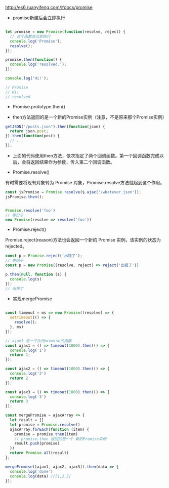 
<http://es6.ruanyifeng.com/#docs/promise>

- promise新建后会立即执行

```js

let promise = new Promise(function(resolve, reject) {
  // 这个函数会立即执行
  console.log('Promise');
  resolve();
});

promise.then(function() {
  console.log('resolved.');
});

console.log('Hi!');

// Promise
// Hi!
// resolved

```

- Promise.prototype.then()

- then方法返回的是一个新的Promise实例（注意，不是原来那个Promise实例）

```js
getJSON("/posts.json").then(function(json) {
  return json.post;
}).then(function(post) {
  // ...
});
```

- 上面的代码使用then方法，依次指定了两个回调函数。第一个回调函数完成以后，会将返回结果作为参数，传入第二个回调函数。

- Promise.resolve()

有时需要将现有对象转为 Promise 对象，Promise.resolve方法就起到这个作用。

```js
const jsPromise = Promise.resolve($.ajax('/whatever.json'));
jsPromise.then();


Promise.resolve('foo')
// 等价于
new Promise(resolve => resolve('foo'))
```

- Promise.reject()

Promise.reject(reason)方法也会返回一个新的 Promise 实例，该实例的状态为rejected。

```js
const p = Promise.reject('出错了');
// 等同于
const p = new Promise((resolve, reject) => reject('出错了'))

p.then(null, function (s) {
  console.log(s)
});
// 出错了
```

- 实现mergePromise

```js

const timeout = ms => new Promise((resolve) => {
  setTimeout(() => {
    resolve();
  }, ms)
});

// ajax1 是一个执行promise的函数
const ajax1 = () => timeout(1000).then(() => {
  console.log('1')
  return 1;
});

const ajax2 = () => timeout(1000).then(() => {
  console.log('2')
  return 2
});

const ajax3 = () => timeout(1000).then(() => {
  console.log('3')
  return 3
});

const mergePromise = ajaxArray => {
  let result = []
  let promise = Promise.resolve()
  ajaxArray.forEach(function (item) {
    promise = promise.then(item)
    // promise.then 返回的是一个 新的Promise实例
    result.push(promise)
  })
  return Promise.all(result)
};

mergePromise([ajax1, ajax2, ajax3]).then(data => {
  console.log('done')
  console.log(data) //[1,2,3]
});
```
